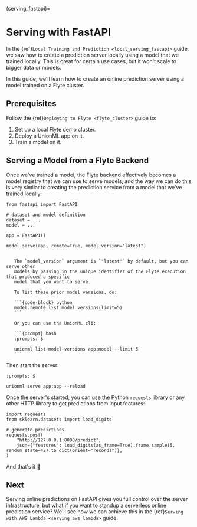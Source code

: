 (serving_fastapi)=

# Serving with FastAPI

In the {ref}`Local Training and Prediction <local_serving_fastapi>` guide, we saw how to
create a prediction server locally using a model that we trained locally. This is great
for certain use cases, but it won't scale to bigger data or models.

In this guide, we'll learn how to create an online prediction server using a model
trained on a Flyte cluster.

## Prerequisites

Follow the {ref}`Deploying to Flyte <flyte_cluster>` guide to:

1. Set up a local Flyte demo cluster.
2. Deploy a UnionML app on it.
3. Train a model on it.

## Serving a Model from a Flyte Backend

Once we've trained a model, the Flyte backend effectively becomes a model registry that
we can use to serve models, and the way we can do this is very similar to creating the
prediction service from a model that we've trained locally:

```{code-block} python
from fastapi import FastAPI

# dataset and model definition
dataset = ...
model = ...

app = FastAPI()

model.serve(app, remote=True, model_version="latest")
```

````{important}

   The `model_version` argument is `"latest"` by default, but you can serve other
   models by passing in the unique identifier of the Flyte execution that produced a specific
   model that you want to serve.

   To list these prior model versions, do:

   ```{code-block} python
   model.remote_list_model_versions(limit=5)
   ```

   Or you can use the UnionML cli:

   ```{prompt} bash
   :prompts: $

   unionml list-model-versions app:model --limit 5
   ```

````

Then start the server:

```{prompt} bash
:prompts: $

unionml serve app:app --reload
```

Once the server's started, you can use the Python `requests` library or any other HTTP library
to get predictions from input features:

```{code-block} python
import requests
from sklearn.datasets import load_digits

# generate predictions
requests.post(
    "http://127.0.0.1:8000/predict",
    json={"features": load_digits(as_frame=True).frame.sample(5, random_state=42).to_dict(orient="records")},
)
```

And that's it 🙌

## Next

Serving online predictions on FastAPI gives you full control over the server infrastructure, but
what if you want to standup a serverless online prediction service? We'll see how we can achieve this
in the {ref}`Serving with AWS Lambda <serving_aws_lambda>` guide.
